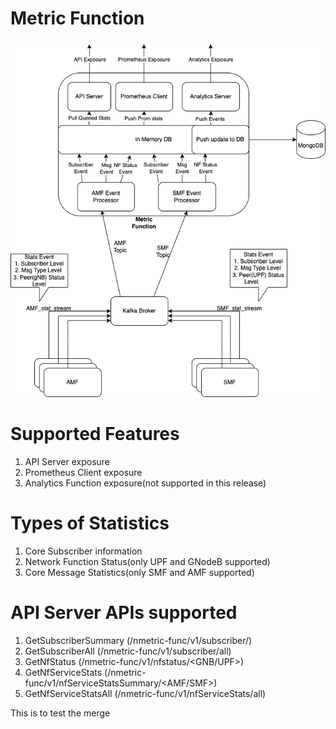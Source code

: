 <!--
SPDX-FileCopyrightText: 2022-present Intel Corporation

SPDX-License-Identifier: Apache-2.0
-->


# Metric Function

![Metric Function Architecture](/docs/images/Metric_Function_Arch.png)



# Supported Features
1. API Server exposure
2. Prometheus Client exposure
3. Analytics Function exposure(not supported in this release)

# Types of Statistics
1. Core Subscriber information
2. Network Function Status(only UPF and GNodeB supported)
3. Core Message Statistics(only SMF and AMF supported)

# API Server APIs supported
1. GetSubscriberSummary (/nmetric-func/v1/subscriber/<imsi>)
2. GetSubscriberAll (/nmetric-func/v1/subscriber/all)
3. GetNfStatus (/nmetric-func/v1/nfstatus/<GNB/UPF>)
4. GetNfServiceStats (/nmetric-func/v1/nfServiceStatsSummary/<AMF/SMF>)
5. GetNfServiceStatsAll (/nmetric-func/v1/nfServiceStats/all)

This is to test the merge 

